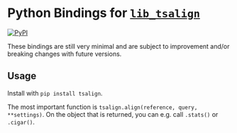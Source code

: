 # Python Bindings for [`lib_tsalign`](https://crates.io/crates/lib_tsalign)

[![PyPI](https://img.shields.io/pypi/v/tsalign)](https://pypi.org/project/tsalign/)

These bindings are still very minimal and are subject to improvement and/or breaking changes with future versions.

## Usage
Install with `pip install tsalign`.

The most important function is `tsalign.align(reference, query, **settings)`. On the object that is returned, you can e.g. call `.stats()` or `.cigar()`.
